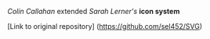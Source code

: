 _Colin Callahan_ extended _Sarah Lerner's_ **icon system**

[Link to original repository] (https://github.com/sel452/SVG)
